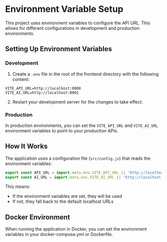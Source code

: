 # Environment Variable Setup

This project uses environment variables to configure the API URL. This allows for different configurations in development and production environments.

## Setting Up Environment Variables

### Development

1. Create a `.env` file in the root of the frontend directory with the following content:

```
VITE_API_URL=http://localhost:8000
VITE_AI_URL=http://localhost:8001
```

2. Restart your development server for the changes to take effect.

### Production

In production environments, you can set the `VITE_API_URL` and `VITE_AI_URL` environment variables to point to your production APIs.

## How It Works

The application uses a configuration file (`src/config.js`) that reads the environment variables:

```javascript
export const API_URL = import.meta.env.VITE_API_URL || 'http://localhost:8000';
export const AI_URL = import.meta.env.VITE_AI_URL || 'http://localhost:8001';
```

This means:
- If the environment variables are set, they will be used
- If not, they fall back to the default localhost URLs

## Docker Environment

When running the application in Docker, you can set the environment variables in your docker-compose.yml or Dockerfile. 
